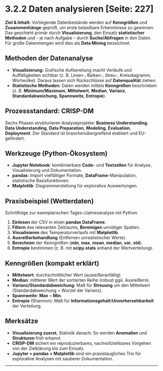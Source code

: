 # 3.2.2 Daten analysieren [Seite: 227]

**Ziel & Inhalt:** Vorliegende Datenbestände werden auf **Kenngrößen** und **Zusammenhänge** geprüft, um erste belastbare Erkenntnisse zu gewinnen. Das geschieht primär durch **Visualisierung**, den Einsatz **statistischer Methoden** und – je nach Aufgabe – durch **Suche/Abfragen** in den Daten. Für große Datenmengen wird dies als **Data Mining** bezeichnet. 

## Methoden der Datenanalyse

* **Visualisierung:** Grafische Aufbereitung macht Verläufe und Auffälligkeiten sichtbar (z. B. Linien-, Balken-, Streu-, Kreisdiagramm, Wortwolke). Daraus lassen sich Rückschlüsse auf **Datenqualität** ziehen.
* **Statistische Methoden:** Daten werden mittels **Kenngrößen** beschrieben (z. B. **Minimum/Maximum**, **Mittelwert**, **Median**, **Varianz**, **Standardabweichung**, **Spannweite**, **Entropie**). 

## Prozessstandard: **CRISP-DM**

Sechs Phasen strukturieren Analyseprojekte: **Business Understanding**, **Data Understanding**, **Data Preparation**, **Modeling**, **Evaluation**, **Deployment**. Der Standard ist branchenübergreifend etabliert und EU-gefördert. 

## Werkzeuge (Python-Ökosystem)

* **Jupyter Notebook**: kombinierbare **Code-** und **Textzellen** für Analyse, Visualisierung und Dokumentation.
* **pandas**: Import vielfältiger Formate, **DataFrame**-Manipulation, statistische Basisfunktionen.
* **Matplotlib**: Diagrammerstellung für explorative Auswertungen.

## Praxisbeispiel (Wetterdaten)

Schrittfolge zur exemplarischen Tages-/Jahresanalyse mit Python:

1. **Einlesen** der CSV in einen **pandas DataFrame**.
2. **Filtern** des relevanten Zeitraums, **Bereinigen** unnötiger Spalten.
3. **Visualisieren** des Temperaturverlaufs mit **Matplotlib**.
4. **Ausreißerbehandlung** (Entfernen unrealistischer Werte).
5. **Berechnen** der Kenngrößen (**min**, **max**, **mean**, **median**, **var**, **std**).
6. **Entropie** bestimmen (z. B. mit **scipy.stats** anhand der Wertverteilung).

## Kenngrößen (kompakt erklärt)

* **Mittelwert**: durchschnittlicher Wert (ausreißeranfällig).
* **Median**: mittlerer Wert der sortierten Reihe (robust ggü. Ausreißern).
* **Varianz/Standardabweichung**: Maß für **Streuung** um den Mittelwert (Standardabweichung = Wurzel der Varianz).
* **Spannweite**: **Max − Min**.
* **Entropie** (Shannon): Maß für **Informationsgehalt**/**Unvorhersehbarkeit** der Verteilung.

## Merksätze

* **Visualisierung zuerst**, Statistik danach: So werden **Anomalien** und **Strukturen** früh erkannt. 
* **CRISP-DM** sichert ein reproduzierbares, nachvollziehbares Vorgehen von der Zielklärung bis zum Einsatz. 
* **Jupyter + pandas + Matplotlib** sind ein praxistaugliches Trio für explorative Analysen mit sauberer Dokumentation.

---
